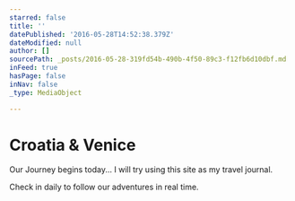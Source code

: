 ```yaml
---
starred: false
title: ''
datePublished: '2016-05-28T14:52:38.379Z'
dateModified: null
author: []
sourcePath: _posts/2016-05-28-319fd54b-490b-4f50-89c3-f12fb6d10dbf.md
inFeed: true
hasPage: false
inNav: false
_type: MediaObject

---
```

# Croatia & Venice

Our Journey begins today... I will try using this site as my travel journal.

Check in daily to follow our adventures in real time.